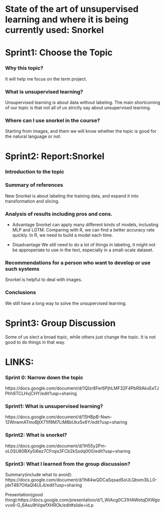 State of the art of unsupervised learning and where it is being currently used: Snorkel
=======
Sprint1: Choose the Topic
=======
### Why this topic?
<p> It will help me focus on the term project. <p>

### What is unsupervised learning?
<p> Unsupervised learning is about data without labeling. The main shortcoming of our topic is that not all of us strictly say about unsupervised learning. <p>
  
### Where can I use snorkel in the course?
<p> Starting from images, and them we will know whether the topic is good for the natural language or not. <p>
  
Sprint2: Report:Snorkel
======

### Introduction to the topic
### Summary of references
<p> New Snorkel is about labeling the training data, and expand it into transformation and slicing. <p>

### Analysis of results including pros and cons. 

* Advantage
Snorkel can apply many different kinds of models, inclusting MLP and LGTM. Comparing with R, we can find a better accuracy rate quickly. In R, we need to build a model each time.

* Disadvantage
We still need to do a lot of things in labeling, it might not be approperiate to use in the text, especially in a small-scale dataset.

### Recommendations for a person who want to develop or use such systems
<p> Snorkel is helpful to deal with images. <p>
  
### Conclusions
<p> We still have a long way to solve the unsupervised learning. <p>

Sprint3: Group Discussion
======================================
<p> Some of us slect a broad topic, while others just change the topic. It is not good to do things in that way. <p>
   
LINKS:
=============
### Sprint 0: Narrow down the topic
<p> https://docs.google.com/document/d/1QIzr8Fer6PjhLMF32F4PbR9AkxEeTJPhh8TCLHvjCHY/edit?usp=sharing <p>
  
### Sprint1: What is unsupervised learning?
<p> https://docs.google.com/document/d/15HBpB-Nwn-12WnwmATmoBjtX71If8M7LiM8bUkx5x6Y/edit?usp=sharing <p>
  
### Sprint2: What is snorkel?
<p>https://docs.google.com/document/d/1H55y2Pm-oL0SU80BXy5i6ez7CFrqis3FCb2kSxdq000/edit?usp=sharing <p>
  
### Sprint3: What I learned from the group discussion?
<p> Summary(include what to avoid): https://docs.google.com/document/d/1h84wQDCaSqsadSoULQbxm3ILL0-jdxT487OXaQl4UL4/edit?usp=sharing <p>
<p> Presentation(good thing):https://docs.google.com/presentation/d/1_WiAcg0C31HAWotqDXWgovvx6-G_6Asu9tVqwfXHROk/edit#slide=id.p <p>
